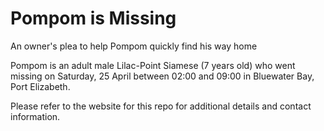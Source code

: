 # Pompom is Missing
An owner's plea to help Pompom quickly find his way home

Pompom is an adult male Lilac-Point Siamese (7 years old) who went missing on Saturday, 25 April between 02:00 and 09:00 in Bluewater Bay, Port Elizabeth.

Please refer to the website for this repo for additional details and contact information.
